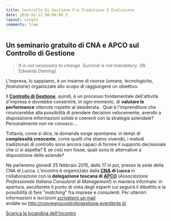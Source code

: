 ```yaml
---
title: Controllo Di Gestione Fra Tradizione E Evoluzione
date: 2016-02-12 00:00:00 Z
layout: single
comments: true
---
```


<h2>Un seminario gratuito di CNA e APCO sul Controllo di Gestione</h2>
<blockquote><em>It is not necessary to change. Survival is not mandatory.</em> (W. Edwards Deming)</blockquote>
L'impresa, lo sappiamo, è un insieme di risorse (<em>umane, tecnologiche, finanziarie</em>) organizzate allo scopo di raggiungere un obiettivo.

Il <strong><a href="http://www.menicucci.co/il-controllo-di-gestione/">Controllo di Gestione</a></strong>, quindi, è un processo fondamentale dell'attività d'impresa e dovrebbe consentire, in ogni momento, di <strong>valutare le performance</strong> ottenute rispetto al desiderata.  Qual è l'imprenditore che rinuncerebbe alla possibilità di prendere decisioni velocemente, avendo a disposizione informazioni solide e coerenti con la strategia aziendale? Personalmente non ne conosco....

Tuttavia, come si dice, la domanda sorge spontanea: in tempi di <strong>complessità crescente</strong>, come quelli che stiamo vivendo, i metodi tradizionali di controllo sono ancora capaci di fornire il supporto decisionale che ci si aspetta? E se così non fosse, quali sono le alternative a disposizione delle aziende?

Ne parleremo giovedì 25 febbraio 2015, dalle 17 in poi, presso la sede della CNA di Lucca. L'incontro è organizzato dalla<strong> <a href="http://www.cnalucca.it/" rel="nofollow">CNA</a> di Lucca</strong> in collaborazione con la <strong>delegazione toscana di <a href="http://www.apcoitalia.it/it" rel="nofollow">APCO</a></strong> (<em>Associazione Professionale Italiana Consulenti di Management</em>) in maniera informale: in apertura, ascolterete il punto di vista degli esperti cui seguirà il dibattito e la possibilità di fare "<em>matching</em>" fra imprese e consulenti. Per ulteriori informazioni e iscrizioni <a href="mailto:info@menicucci.co" target="_blank">scrivetemi un mail</a> andate su <a href="http://convegnocontrollogestione.eventbrite.it/" rel="nofollow">http://convegnocontrollogestione.eventbrite.it/</a>

<a href="https://goo.gl/7452AB" rel="nofollow">Scarica la locandina dell'incontro</a>

